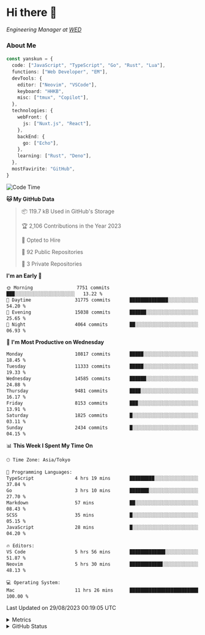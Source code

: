 # Hi there&nbsp;:wave:

<!-- ![Alt text](https://spotify-recently-played-readme.vercel.app/api?user=31kynbuubkiu3r4qh4hjuaglhfay) -->

_Engineering Manager at [WED](https://github.com/wedinc)_

### About Me

```ts
const yanskun = {
  code: ["JavaScript", "TypeScript", "Go", "Rust", "Lua"],
  functions: ["Web Developer", "EM"],
  devTools: {
    editor: ["Neovim", "VSCode"],
    keyboard: "HHKB",
    misc: ["tmux", "Copilot"],
  },
  technologies: {
    webFront: {
      js: ["Nuxt.js", "React"],
    },
    backEnd: {
      go: ["Echo"],
    },
    learning: ["Rust", "Deno"],
  },
  mostFavirite: "GitHub",
}
```

<!--START_SECTION:waka-->
![Code Time](http://img.shields.io/badge/Code%20Time-457%20hrs%2015%20mins-blue)

**🐱 My GitHub Data** 

> 📦 119.7 kB Used in GitHub's Storage 
 > 
> 🏆 2,106 Contributions in the Year 2023
 > 
> 💼 Opted to Hire
 > 
> 📜 92 Public Repositories 
 > 
> 🔑 3 Private Repositories 
 > 
**I'm an Early 🐤** 

```text
🌞 Morning                7751 commits        ███░░░░░░░░░░░░░░░░░░░░░░   13.22 % 
🌆 Daytime                31775 commits       ██████████████░░░░░░░░░░░   54.20 % 
🌃 Evening                15038 commits       ██████░░░░░░░░░░░░░░░░░░░   25.65 % 
🌙 Night                  4064 commits        ██░░░░░░░░░░░░░░░░░░░░░░░   06.93 % 
```
📅 **I'm Most Productive on Wednesday** 

```text
Monday                   10817 commits       █████░░░░░░░░░░░░░░░░░░░░   18.45 % 
Tuesday                  11333 commits       █████░░░░░░░░░░░░░░░░░░░░   19.33 % 
Wednesday                14585 commits       ██████░░░░░░░░░░░░░░░░░░░   24.88 % 
Thursday                 9481 commits        ████░░░░░░░░░░░░░░░░░░░░░   16.17 % 
Friday                   8153 commits        ███░░░░░░░░░░░░░░░░░░░░░░   13.91 % 
Saturday                 1825 commits        █░░░░░░░░░░░░░░░░░░░░░░░░   03.11 % 
Sunday                   2434 commits        █░░░░░░░░░░░░░░░░░░░░░░░░   04.15 % 
```


📊 **This Week I Spent My Time On** 

```text
🕑︎ Time Zone: Asia/Tokyo

💬 Programming Languages: 
TypeScript               4 hrs 19 mins       █████████░░░░░░░░░░░░░░░░   37.84 % 
Go                       3 hrs 10 mins       ███████░░░░░░░░░░░░░░░░░░   27.70 % 
Markdown                 57 mins             ██░░░░░░░░░░░░░░░░░░░░░░░   08.43 % 
SCSS                     35 mins             █░░░░░░░░░░░░░░░░░░░░░░░░   05.15 % 
JavaScript               28 mins             █░░░░░░░░░░░░░░░░░░░░░░░░   04.20 % 

🔥 Editors: 
VS Code                  5 hrs 56 mins       █████████████░░░░░░░░░░░░   51.87 % 
Neovim                   5 hrs 30 mins       ████████████░░░░░░░░░░░░░   48.13 % 

💻 Operating System: 
Mac                      11 hrs 26 mins      █████████████████████████   100.00 % 
```


 Last Updated on 29/08/2023 00:19:05 UTC
<!--END_SECTION:waka-->

<details>
  <summary>Metrics</summary>
  <img src="https://github.com/yanskun/yanskun/blob/main/github-metrics.svg" alt="Metrics">
</details>

<details>
  <summary>GitHub Status</summary>
  <picture>
    <source media="(prefers-color-scheme: dark)" srcset="https://raw.githubusercontent.com/yanskun/yanskun/master/profile-summary-card-output/nord_dark/0-profile-details.svg">
   <img src="https://raw.githubusercontent.com/yanskun/yanskun/master/profile-summary-card-output/default/0-profile-details.svg">
  </picture>
  <br>
  <picture>
    <source media="(prefers-color-scheme: dark)" srcset="https://raw.githubusercontent.com/yanskun/yanskun/master/profile-summary-card-output/nord_dark/1-repos-per-language.svg">
   <img src="https://raw.githubusercontent.com/yanskun/yanskun/master/profile-summary-card-output/default/1-repos-per-language.svg">
  </picture>
  <picture>
    <source media="(prefers-color-scheme: dark)" srcset="https://raw.githubusercontent.com/yanskun/yanskun/master/profile-summary-card-output/nord_dark/2-most-commit-language.svg">
   <img src="https://raw.githubusercontent.com/yanskun/yanskun/master/profile-summary-card-output/default/2-most-commit-language.svg">
  </picture>
  <br>
  <picture>
    <source media="(prefers-color-scheme: dark)" srcset="https://raw.githubusercontent.com/yanskun/yanskun/master/profile-summary-card-output/nord_dark/3-stats.svg">
   <img src="https://raw.githubusercontent.com/yanskun/yanskun/master/profile-summary-card-output/default/3-stats.svg">
  </picture>
  <picture>
    <source media="(prefers-color-scheme: dark)" srcset="https://raw.githubusercontent.com/yanskun/yanskun/master/profile-summary-card-output/nord_dark/4-productive-time.svg">
   <img src="https://raw.githubusercontent.com/yanskun/yanskun/master/profile-summary-card-output/default/4-productive-time.svg">
  </picture>
</details>
